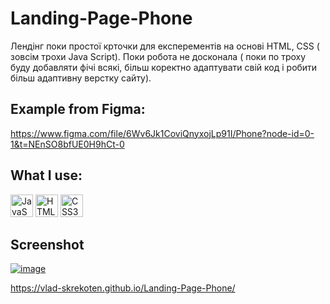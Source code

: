 # Landing-Page-Phone


Лендінг поки простої крточки для експерементів на основі HTML, CSS ( зовсім трохи Java Script). 
Поки робота не досконала ( поки по троху буду добавляти фічі всякі, більш коректно адаптувати свій код і робити більш адаптивну верстку сайту).


## Example from Figma:

https://www.figma.com/file/6Wv6Jk1CoviQnyxojLp91I/Phone?node-id=0-1&t=NEnSO8bfUE0H9hCt-0

## What I use:

<p align="left">
<a href="https://developer.mozilla.org/en-US/docs/Web/JavaScript" target="_blank" rel="noreferrer"><img src="https://raw.githubusercontent.com/danielcranney/readme-generator/main/public/icons/skills/javascript-colored.svg" width="36" height="36" alt="JavaScript" /></a>
<a href="https://developer.mozilla.org/en-US/docs/Glossary/HTML5" target="_blank" rel="noreferrer"><img src="https://raw.githubusercontent.com/danielcranney/readme-generator/main/public/icons/skills/html5-colored.svg" width="36" height="36" alt="HTML5" /></a>
<a href="https://www.w3.org/TR/CSS/#css" target="_blank" rel="noreferrer"><img src="https://raw.githubusercontent.com/danielcranney/readme-generator/main/public/icons/skills/css3-colored.svg" width="36" height="36" alt="CSS3" /></a>

## Screenshot
  
<a href='https://vlad-skrekoten.github.io/Landing-Page-Phone/'>![image](https://user-images.githubusercontent.com/88341932/234695262-e7fdf7df-9a03-488e-b560-3c222387f09d.png) </a>



https://vlad-skrekoten.github.io/Landing-Page-Phone/
